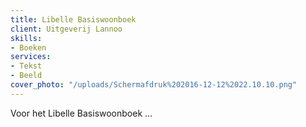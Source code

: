 ```yaml
---
title: Libelle Basiswoonboek
client: Uitgeverij Lannoo
skills:
- Boeken
services:
- Tekst
- Beeld
cover_photo: "/uploads/Schermafdruk%202016-12-12%2022.10.10.png"
---
```


Voor het Libelle Basiswoonboek ...